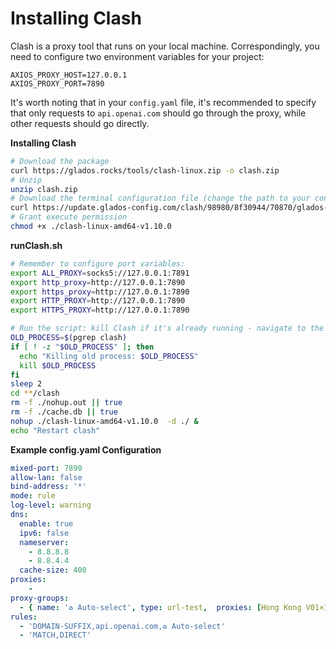 # Installing Clash

Clash is a proxy tool that runs on your local machine. Correspondingly, you need to configure two environment variables for your project:

```
AXIOS_PROXY_HOST=127.0.0.1
AXIOS_PROXY_PORT=7890
```

It's worth noting that in your `config.yaml` file, it's recommended to specify that only requests to `api.openai.com` should go through the proxy, while other requests should go directly.

**Installing Clash**
```bash
# Download the package
curl https://glados.rocks/tools/clash-linux.zip -o clash.zip
# Unzip
unzip clash.zip
# Download the terminal configuration file (change the path to your configuration file)
curl https://update.glados-config.com/clash/98980/8f30944/70870/glados-terminal.yaml > config.yaml
# Grant execute permission
chmod +x ./clash-linux-amd64-v1.10.0
```

**runClash.sh**
```sh
# Remember to configure port variables:
export ALL_PROXY=socks5://127.0.0.1:7891
export http_proxy=http://127.0.0.1:7890
export https_proxy=http://127.0.0.1:7890
export HTTP_PROXY=http://127.0.0.1:7890
export HTTPS_PROXY=http://127.0.0.1:7890

# Run the script: kill Clash if it's already running - navigate to the Clash directory - remove the cache - execute the run command. This will generate a nohup.out file where you can see Clash's logs.
OLD_PROCESS=$(pgrep clash)
if [ ! -z "$OLD_PROCESS" ]; then
  echo "Killing old process: $OLD_PROCESS"
  kill $OLD_PROCESS
fi
sleep 2
cd **/clash
rm -f ./nohup.out || true
rm -f ./cache.db || true
nohup ./clash-linux-amd64-v1.10.0  -d ./ &
echo "Restart clash"
```

**Example config.yaml Configuration**
```yaml
mixed-port: 7890
allow-lan: false
bind-address: '*'
mode: rule
log-level: warning
dns:  
  enable: true  
  ipv6: false  
  nameserver:  
    - 8.8.8.8
    - 8.8.4.4 
  cache-size: 400
proxies:
    - 
proxy-groups:
  - { name: '♻️ Auto-select', type: url-test,  proxies: [Hong Kong V01×1.5], url: 'https://api.openai.com', interval: 3600}
rules:
  - 'DOMAIN-SUFFIX,api.openai.com,♻️ Auto-select'
  - 'MATCH,DIRECT'
```